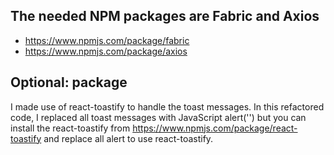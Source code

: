 ## The needed NPM packages are Fabric and Axios

- https://www.npmjs.com/package/fabric
- https://www.npmjs.com/package/axios

## Optional:  package

I made use of react-toastify to handle the toast messages. 
In this refactored code, I replaced all toast messages with JavaScript alert('') but you can install the react-toastify from https://www.npmjs.com/package/react-toastify and replace all alert to use react-toastify.
